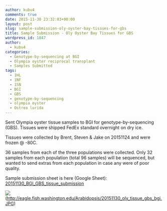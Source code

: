 ```yaml
---
author: kubu4
comments: true
date: 2015-11-30 23:32:03+00:00
layout: post
slug: sample-submission-oly-oyster-bay-tissues-for-gbs
title: Sample Submission - Oly Oyster Bay Tissues for GBS
wordpress_id: 1847
author:
  - kubu4
categories:
  - Genotype-by-sequencing at BGI
  - Olympia oyster reciprocal transplant
  - Samples Submitted
tags:
  - 1HL
  - 1NF
  - 1SN
  - BGI
  - GBS
  - genotype-by-sequencing
  - olympia oyster
  - Ostrea lurida
---
```


Sent Olympia oyster tissue samples to BGI for genotype-by-sequencing (GBS). Tissues were shipped FedEx standard overnight on dry ice.

Tissues were collected by Brent, Steven & Jake on 20151124 and were frozen @ -80C.

36 samples from each of the three populations were collected. Only 32 samples from each population (total 96 samples) will be sequenced, but wanted to send extras from each population in case any were of poor quality.

Sample submission sheet is here (Google Sheet): [20151130_BGI_GBS_tissue_submission](https://docs.google.com/spreadsheets/d/1K3kBfFd-__DYB4OROcDBXyj_TGPpAWLAzXpReviuMAQ/edit?usp=sharing)

![](https://eagle.fish.washington.edu/Arabidopsis/20151130_oly_tissue_gbs_bgi.JPG)(http://eagle.fish.washington.edu/Arabidopsis/20151130_oly_tissue_gbs_bgi.JPG)
